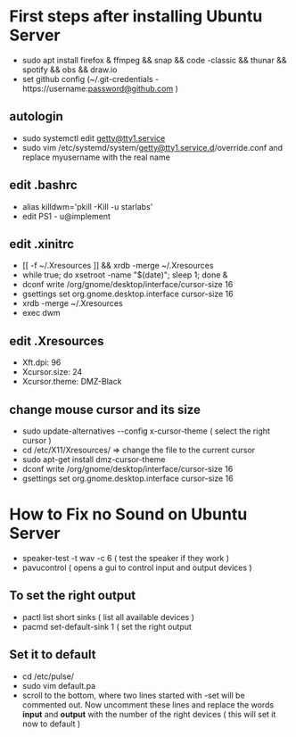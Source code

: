 # First steps after installing Ubuntu Server
  * sudo apt install firefox & ffmpeg && snap && code -classic && thunar && spotify && obs && draw.io 
  * set github config  (~/.git-credentials - https://username:password@github.com )

## autologin 
  * sudo systemctl edit getty@tty1.service
  * sudo vim /etc/systemd/system/getty@tty1.service.d/override.conf and replace myusername with the real name 

## edit .bashrc
  * alias killdwm='pkill -Kill -u starlabs'
  * edit PS1 - u@implement

## edit .xinitrc
  * [[ -f ~/.Xresources ]] && xrdb -merge ~/.Xresources
  * while true; do xsetroot -name "$(date)"; sleep 1; done & 
  * dconf write /org/gnome/desktop/interface/cursor-size 16
  * gsettings set org.gnome.desktop.interface cursor-size 16
  * xrdb -merge ~/.Xresources
  * exec dwm

## edit .Xresources 
  * Xft.dpi: 96
  * Xcursor.size: 24
  * Xcursor.theme: DMZ-Black

## change mouse cursor and its size 
  * sudo update-alternatives --config x-cursor-theme ( select the right cursor )
  * cd /etc/X11/Xresources/ => change the file to the current cursor 
  * sudo apt-get install dmz-cursor-theme
  * dconf write /org/gnome/desktop/interface/cursor-size 16
  * gsettings set org.gnome.desktop.interface cursor-size 16


# How to Fix no Sound on Ubuntu Server
  * speaker-test -t wav -c 6 ( test the speaker if they work )
  * pavucontrol ( opens a gui to control input and output devices )

## To set the right output  
  * pactl list short sinks ( list all available devices )
  * pacmd set-default-sink 1 ( set the right output

## Set it to default 
  * cd /etc/pulse/
  * sudo vim default.pa 
  * scroll to the bottom, where two lines started with -set will be commented out. Now uncomment these lines
    and replace the words **input** and **output** with the number of the right devices ( this will set it now to
    default )
